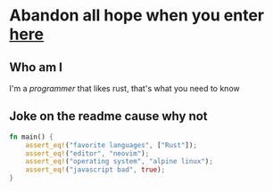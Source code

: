 # Abandon all hope when you enter [here](https://github.com/desnomeado?tab=repositories)

## Who am I

I'm a *programmer* that likes rust, that's what you need to know

## Joke on the readme cause why not

```rs
fn main() {
	assert_eq!("favorite languages", ["Rust"]);
	assert_eq!("editor", "neovim");
	assert_eq!("operating system", "alpine linux");
	assert_eq!("javascript bad", true);
}
```
